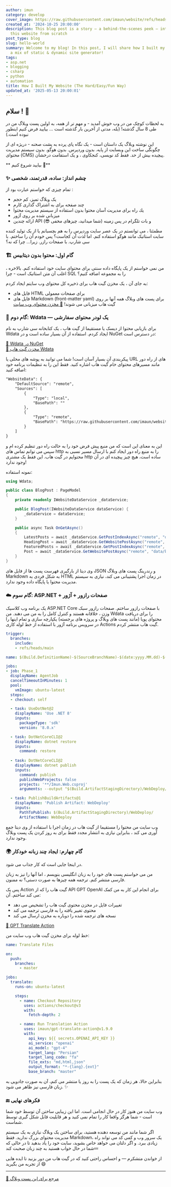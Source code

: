 ```yaml
---
author: imun
category: develop
cover_image: https://raw.githubusercontent.com/imaun/website/refs/heads/master/assets/img/hello-world.png
created_at: '2024-10-25 20:00:00'
description: This blog post is a story — a behind-the-scenes peek — into how I built
  this website from scratch
post_type: blog
slug: hello-world
summary: Welcome to my blog! In this post, I will share how I built my website using
  a mix of static & dynamic site generator!
tags:
- asp.net
- blogging
- csharp
- python
- automation
title: How I Built My Website (The Hard/Easy/Fun Way)
updated_at: '2025-05-13 20:00:01'
---
```


## سلام ! 👋

به لحظات کوچک من در وب خوش آمدید - و مهم تر از همه، به اولین پست وبلاگ من در طی 8 سال گذشته! (بله، مدتی از آخرین بار گذشته است ... بیایید فرض کنیم اینطور نبوده است.)

این نوشته وبلاگ یک داستان است - یک نگاه پای پرده به پشت صحنه - دریژه ای از چگونگی ساخت این وبسایت از پایه. بدون وردپرس. بدون هوگو. بدون سیستم مدیریت محتوای (CMS) پیچیده بیش از حد. فقط کد نویسی، کنجکاوی ، و یک استقامت درخشان.

** بیایید شروع کنیم 🚀** 

### ✨ چشم انداز: ساده، قدرتمند، شخصی

تمام چیزی که خواستم عبارت بود از :

- یک وبلاگ  تمیز، کم حجم
- چند صفحه برای به اشتراک گذاری کارم
- یك راه برای مدیریت آسان محتوا بدون استفاده از سیستم مدیریت محتوا 
- میزبانی شده بر روی آژور
- ارائه چندین API و بات تلگرام در پس زمینه (شما میدانید، چیزهای مخفی 😎)

مطمئنا ، می توانستم در یک عصر سایت وردپرس را به هم بچسبانم یا از یک تولید کننده سایت استاتیک مانند هوگو استفاده کنم. اما لذت آن کجاست؟
پس خودم آن را ساختم. با سی شارپ. با صفحات رازر. زیرا... چرا که نه؟

### 🏗️ گام اول: محتوا بدون دیتابیس 

من نمی خواستم از یک پایگاه داده سنتی برای محتوای سایت خود استفاده کنم. بالاخره ، اغلب آن متن استاتیک است - چرا SQL را به مجموعه اضافه کنیم؟

به جای آن ، یک مخزن گیت هاب برای ذخیره کل محتوای وب سایتم ایجاد کردم:

- فایل های HTML برای صفحات معمولی
- فایل های Markdown (front-matter yaml) برای پست های وبلاگ
همه آنها بر روی گیت هاب میزبانی می شوند! [📁 مخزن محتوای وب سایت](https://github.com/imaun/website)

### 🧱 گام دوم: Wdata — یک لودر محتوای سفارشی 

برای بازیابی محتوا از دیسک یا مستقیما از گیت هاب ، یک کتابخانه سی شارپ به نام Wdata ایجاد کردم. استفاده از آن بسیار ساده است و در NuGet در دسترس است:

[🔗 Wdata در NuGet](https://www.nuget.org/packages/Wdata)  
[🔗 مخزن گیت هاب Wdata](https://github.com/imaun/wdata)  

پیکربندی آن بسیار آسان است! شما می توانید به پوشه های محلی یا URL های از راه دور مانند مسیرهای محتوای خام گیت هاب اشاره کنید. فقط این را به تنظیمات برنامه خود اضافه کنید:

```xml
"WebsiteData": {
    "DefaultSource": "remote",
    "Sources": [
        {
            "Type": "local",
            "BasePath": ""
        },
        {
            "Type": "remote",
            "BasePath": "https://raw.githubusercontent.com/imaun/website/refs/heads/master/"
        }
    ]
}
```

این به معنای این است که من منبع پیش فرض خود را به حالت راه دور تنظیم کرده ام و سپس می توانم تماس های http را به منبع راه دور ایجاد کنم با ارسال مسیر نسبی به محتوایم در گیت هاب. این فقط یک مشتری http ساده است، هیچ چیز پیچیده ای در آن وجود ندارد!

نمونه استفاده:

```cs
using Wdata;

public class BlogPost : PageModel 
{
    private readonly IWebsiteDataService _dataService;

    public BlogPost(IWebsiteDataService dataService) {
        _dataService = dataService;
    }

    public async Task OnGetAsync()
    {
        LatestPosts = await _dataService.GetPostIndexAsync("remote", "data/blog/index.json");
        HeadingPost = await _dataService.GetWebsitePostAsync("remote", "data/blog/heading.md");
        FeaturedPosts = await _dataService.GetPostIndexAsync("remote", "data/blog/featured.json");
        Post = await _dataService.GetWebsitePostAsync("remote", "data/blog/website-sample-post.md");
    }
}
```

وی دیتا از بارگیری فهرست پست ها از فایل های JSON و رندرینگ پست های وبلاگ Markdown به شکل فردی به HTML در زمان اجرا پشتیبانی می کند، نیازی به سیستم مدیریت محتوا یا پایگاه داده وجود ندارد.

### ☁️ گام سوم: ASP.NET + صفحات رازور + آژور 

یک برنامه وب کلاسیک ASP.NET Core با صفحات رازور ساختم. صفحات رازور سبک وزن ، خلاقانه هستند و کنترل کامل را به من می دهند.
من Wdata را برای دریافت محتوای پویا (مانند پست های وبلاگ و پروژه های برجسته) یکپارچه سازی و تمام اینها را در سرویس برنامه آژور با استفاده از خط لوله کاری Actions گیت هاب منتشر کردم.

```yaml
trigger:
  branches:
    include:
    - refs/heads/main

name: $(Build.DefinitionName)-$(SourceBranchName)-$(date:yyyy.MM.dd)-$(rev:r)

jobs:
- job: Phase_1
  displayName: AgentJob
  cancelTimeoutInMinutes: 1
  pool:
    vmImage: ubuntu-latest
  steps:
  - checkout: self

  - task: UseDotNet@2
    displayName: 'Use .NET 8'
    inputs:
      packageType: 'sdk'
      version: '8.0.x'

  - task: DotNetCoreCLI@2
    displayName: dotnet restore
    inputs:
      command: restore
  
  - task: DotNetCoreCLI@2
    displayName: dotnet publish
    inputs:
      command: publish
      publishWebProjects: false
      projects: '**/Imun.Web.csproj'
      arguments: --output "$(Build.ArtifactStagingDirectory)/WebDeploy/" --configuration "Release"

  - task: PublishBuildArtifacts@1
    displayName: 'Publish Artifact: WebDeploy'
    inputs:
      PathToPublish: $(Build.ArtifactStagingDirectory)/WebDeploy/
      ArtifactName: WebDeploy
```

وب سایت من محتوا را مستقیما از گیت هاب در زمان اجرا با استفاده از وی دیتا جمع آوری می کند ، بنابراین نیازی به انتشار مجدد فقط برای به روز کردن یک پست وبلاگ وجود ندارد.

### 🌍 گام چهارم: ایجاد چند زبانه خودکار

در اینجا جایی است که کار جذاب می شود.

من می خواستم پست های خود را به زبان انگلیسی بنویسم ، اما آنها را نیز به زبان فارسی منتشر کنم. ترجمه همه چیزها به صورت دستی؟ نه ممنون.

پس یک Action گیت هاب را که از API GPT OpenAI برای انجام این کار به من کمک می کند ساختم. آن:

- تغییرات فایل در مخزن محتوی گیت هاب را تشخیص می دهد
- محتوی تغییر یافته را به فارسی ترجمه می کند
- نسخه های ترجمه شده را دوباره به مخزن ارسال می کند   

[🔗 GPT Translate Action](https://github.com/imaun/gpt-translate-action)  

خط لوله برای مخزن گیت هاب وب سایت من:
```yaml
name: Translate Files

on:
  push:
    branches:
      - master

jobs:
  translate:
    runs-on: ubuntu-latest

    steps:
      - name: Checkout Repository
        uses: actions/checkout@v3
        with:
          fetch-depth: 2

      - name: Run Translation Action
        uses: imaun/gpt-translate-action@v1.9.0
        with:
          api_key: ${{ secrets.OPENAI_API_KEY }}
          ai_service: "openai"
          ai_model: "gpt-4"
          target_lang: "Persian"
          target_lang_code: "fa"
          file_exts: "md,html,json"
          output_format: "*-{lang}.{ext}"
          base_branch: "master"
```

بنابراین حالا، هر زمان که یک پست را به روز یا منتشر می کنم، آن به صورت جادویی به زبان فارسی نیز ظاهر می شود. ✨ 


### 🔚 فکرهای نهایی 

وب سایت من هنوز کار در حال انجامی است. اما این زیبایی ساختن آن توسط خود شما است - شما هرگز واقعا کار را تمام نمی کنید و هر قابلیت قابل شکل گیری توسط شماست.

اگر شما مانند من توسعه دهنده هستید، برای ساختن یک وبلاگ نیازی به یک سیستم مدیریت محتوای بزرگ ندارید. فقط Markdown، یک سرور وب و کمی کد می تواند راه زیادی ببرد. و اگر دلتان می خواهد خاص بشوید، سایت خود را یاد بدهید تا در حالی که شما در حال خواب هستید به چند زبان صحبت کند💤

از خواندن متشکرم — و احساس راحتی کنید که در گیت هاب من دور بزنید تا ایده هایی از تجربه من بگیرید 😄  

---
[🔗 مرجع برای این پست وبلاگ](https://github.com/imaun/website/blob/master/data/blog/posts/hello-world.md)